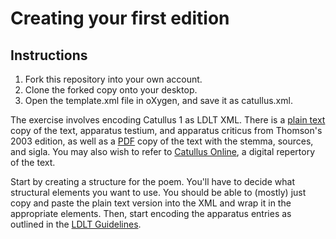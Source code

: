 # Creating your first edition

## Instructions

 1. Fork this repository into your own account.
 2. Clone the forked copy onto your desktop.
 3. Open the template.xml file in oXygen, and save it as catullus.xml.

The exercise involves encoding Catullus 1 as LDLT XML. There is a
[plain text](catullus.txt) copy of the text, apparatus testium, and apparatus
criticus from Thomson's 2003 edition, as well as a [PDF](Catullus_1_Thomson.pdf)
copy of the text with the stemma, sources, and sigla. You may also wish to refer
to [Catullus Online](http://www.catullusonline.org/CatullusOnline/index.php?dir=poems&w_apparatus=1&showall=1),
a digital repertory of the text.

Start by creating a structure for the poem. You'll have to decide what
structural elements you want to use. You should be able to (mostly) just copy
and paste the plain text version into the XML and wrap it in the appropriate
elements. Then, start encoding the apparatus entries as outlined in the [LDLT Guidelines](https://digitallatin.github.io/guidelines/LDLT-Guidelines.html#apparatus-criticus).
